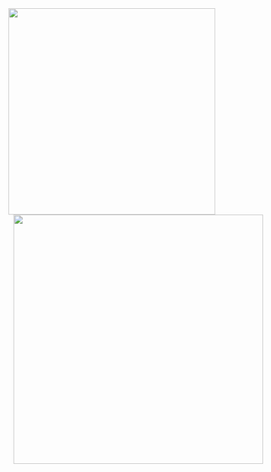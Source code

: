 <div style="display: flex; justify-content: space-between; flex-wrap: wrap;">
	<img src="https://github-readme-stats.vercel.app/api/top-langs/?username=mikeiasgabriel&layout=compact&theme=dracula" width="410px">
	<img src="https://github-readme-stats.vercel.app/api?username=mikeiasgabriel&show_icons=true&theme=dracula" width="495px" style="margin-left: 10px">
</div>
